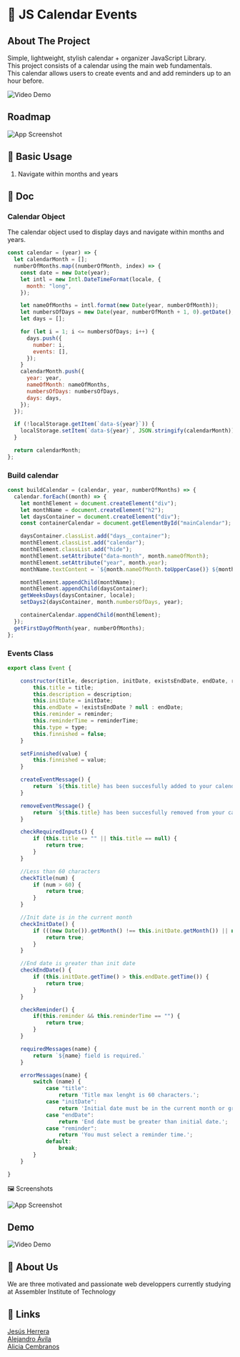 # 📅 JS Calendar Events

## About The Project

Simple, lightweight, stylish calendar + organizer JavaScript Library.\
This project consists of a calendar using the main web fundamentals.\
This calendar allows users to create events and and add reminders up to an hour before.

![Video Demo](./src/assets/video/Calendar%20Demo.gif "Video Demo.")

## Roadmap

![App Screenshot](./src/assets/images/worklog/roadmap.png "Roadmap.")


## 🔨 Basic Usage

1. Navigate within months and years

## 📓 Doc

### Calendar Object

The calendar object used to display days and navigate within months and years.

```javascript
const calendar = (year) => {
  let calendarMonth = [];
  numberOfMonths.map((numberOfMonth, index) => {
    const date = new Date(year);
    let intl = new Intl.DateTimeFormat(locale, {
      month: "long",
    });

    let nameOfMonths = intl.format(new Date(year, numberOfMonth));
    let numbersOfDays = new Date(year, numberOfMonth + 1, 0).getDate();
    let days = [];

    for (let i = 1; i <= numbersOfDays; i++) {
      days.push({
        number: i,
        events: [],
      });
    }
    calendarMonth.push({
      year: year,
      nameOfMonth: nameOfMonths,
      numbersOfDays: numbersOfDays,
      days: days,
    });
  });

  if (!localStorage.getItem(`data-${year}`)) {
    localStorage.setItem(`data-${year}`, JSON.stringify(calendarMonth));
  }

  return calendarMonth;
};
```

### Build calendar

```javascript
const buildCalendar = (calendar, year, numberOfMonths) => {
  calendar.forEach((month) => {
    let monthElement = document.createElement("div");
    let monthName = document.createElement("h2");
    let daysContainer = document.createElement("div");
    const containerCalendar = document.getElementById("mainCalendar");

    daysContainer.classList.add("days__container");
    monthElement.classList.add("calendar");
    monthElement.classList.add("hide");
    monthElement.setAttribute("data-month", month.nameOfMonth);
    monthElement.setAttribute("year", month.year);
    monthName.textContent = `${month.nameOfMonth.toUpperCase()} ${month.year}`;

    monthElement.appendChild(monthName);
    monthElement.appendChild(daysContainer);
    getWeeksDays(daysContainer, locale);
    setDays2(daysContainer, month.numbersOfDays, year);

    containerCalendar.appendChild(monthElement);
  });
  getFirstDayOfMonth(year, numberOfMonths);
};
```

### Events Class

```javascript
export class Event {

    constructor(title, description, initDate, existsEndDate, endDate, reminder, reminderTime, type) {
        this.title = title;
        this.description = description;
        this.initDate = initDate;
        this.endDate = !existsEndDate ? null : endDate;
        this.reminder = reminder;
        this.reminderTime = reminderTime;
        this.type = type;
        this.finnished = false;
    }

    setFinnished(value) {
        this.finnished = value;
    }

    createEventMessage() {
        return `${this.title} has been succesfully added to your calendar.`;
    }

    removeEventMessage() {
        return `${this.title} has been succesfully removed from your calendar`;
    }

    checkRequiredInputs() {
        if (this.title == "" || this.title == null) {
            return true;
        } 
    }

    //Less than 60 characters
    checkTitle(num) {
        if (num > 60) {
            return true;
        }
    }

    //Init date is in the current month
    checkInitDate() {
        if (((new Date()).getMonth() !== this.initDate.getMonth()) || new Date() >= this.initDate) {
            return true;
        }
    }

    //End date is greater than init date
    checkEndDate() {
        if (this.initDate.getTime() > this.endDate.getTime()) {
            return true;
        }
    }

    checkReminder() {
        if(this.reminder && this.reminderTime == "") {
            return true;
        }
    }

    requiredMessages(name) {
        return `${name} field is required.`
    }

    errorMessages(name) {
        switch (name) {
            case "title":
                return 'Title max lenght is 60 characters.';
            case "initDate":
                return 'Initial date must be in the current month or greater than the current day.';
            case "endDate":
                return 'End date must be greater than initial date.';
            case "reminder":
                return 'You must select a reminder time.';
            default:
                break;
        }
    }

}
```
🖼️ Screenshots

![App Screenshot](./src/assets/images/worklog/mainCalendar.png "Calendar")

## Demo

![Video Demo](./src/assets/video/Calendar%20Demo.gif "Video Demo.")

## 🚀 About Us
We are three motivated and passionate web developpers currently studying at Assembler Institute of Technology

## 🔗 Links
[Jesús Herrera](https://github.com/Jesusjha)\
[Alejandro Ávila](https://github.com/alejandroaperez1994g)\
[Alicia Cembranos](https://github.com/alicembranos)
